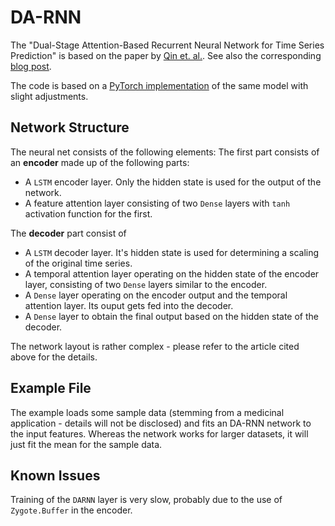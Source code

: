 # DA-RNN

The "Dual-Stage Attention-Based Recurrent Neural Network for Time Series Prediction" is based on the paper by [Qin et. al.](https://arxiv.org/abs/1704.02971). See also the corresponding [blog post](https://sdobber.github.io/FA_DARNN/).

The code is based on a [PyTorch implementation](https://github.com/Seanny123/da-rnn/blob/master/modules.py) of the same model with slight adjustments.


## Network Structure

The neural net consists of the following elements: The first part consists of an **encoder** made up of the following parts:
* A `LSTM` encoder layer. Only the hidden state is used for the output of the network.
* A feature attention layer consisting of two `Dense` layers with `tanh` activation function for the first.

The **decoder** part consist of
* A `LSTM` decoder layer. It's hidden state is used for determining a scaling of the original time series.
* A temporal attention layer operating on the hidden state of the encoder layer, consisting of two `Dense` layers similar to the encoder.
* A `Dense` layer operating on the encoder output and the temporal attention layer. Its ouput gets fed into the decoder.
* A `Dense` layer to obtain the final output based on the hidden state of the decoder.

The network layout is rather complex - please refer to the article cited above for the details.


## Example File

The example loads some sample data (stemming from a medicinal application - details will not be disclosed) and fits an DA-RNN network to the input features. Whereas the network works for larger datasets, it will just fit the mean for the sample data.


## Known Issues

Training of the `DARNN` layer is very slow, probably due to the use of `Zygote.Buffer` in the encoder.
